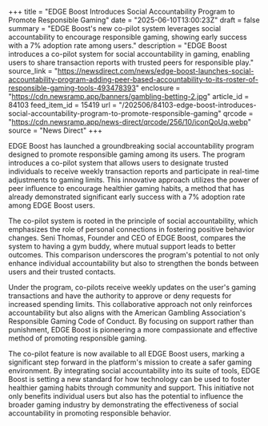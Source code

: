 +++
title = "EDGE Boost Introduces Social Accountability Program to Promote Responsible Gaming"
date = "2025-06-10T13:00:23Z"
draft = false
summary = "EDGE Boost's new co-pilot system leverages social accountability to encourage responsible gaming, showing early success with a 7% adoption rate among users."
description = "EDGE Boost introduces a co-pilot system for social accountability in gaming, enabling users to share transaction reports with trusted peers for responsible play."
source_link = "https://newsdirect.com/news/edge-boost-launches-social-accountability-program-adding-peer-based-accountability-to-its-roster-of-responsible-gaming-tools-493478393"
enclosure = "https://cdn.newsramp.app/banners/gambling-betting-2.jpg"
article_id = 84103
feed_item_id = 15419
url = "/202506/84103-edge-boost-introduces-social-accountability-program-to-promote-responsible-gaming"
qrcode = "https://cdn.newsramp.app/news-direct/qrcode/256/10/iconQoUq.webp"
source = "News Direct"
+++

<p>EDGE Boost has launched a groundbreaking social accountability program designed to promote responsible gaming among its users. The program introduces a co-pilot system that allows users to designate trusted individuals to receive weekly transaction reports and participate in real-time adjustments to gaming limits. This innovative approach utilizes the power of peer influence to encourage healthier gaming habits, a method that has already demonstrated significant early success with a 7% adoption rate among EDGE Boost users.</p><p>The co-pilot system is rooted in the principle of social accountability, which emphasizes the role of personal connections in fostering positive behavior changes. Seni Thomas, Founder and CEO of EDGE Boost, compares the system to having a gym buddy, where mutual support leads to better outcomes. This comparison underscores the program's potential to not only enhance individual accountability but also to strengthen the bonds between users and their trusted contacts.</p><p>Under the program, co-pilots receive weekly updates on the user's gaming transactions and have the authority to approve or deny requests for increased spending limits. This collaborative approach not only reinforces accountability but also aligns with the American Gambling Association's Responsible Gaming Code of Conduct. By focusing on support rather than punishment, EDGE Boost is pioneering a more compassionate and effective method of promoting responsible gaming.</p><p>The co-pilot feature is now available to all EDGE Boost users, marking a significant step forward in the platform's mission to create a safer gaming environment. By integrating social accountability into its suite of tools, EDGE Boost is setting a new standard for how technology can be used to foster healthier gaming habits through community and support. This initiative not only benefits individual users but also has the potential to influence the broader gaming industry by demonstrating the effectiveness of social accountability in promoting responsible behavior.</p>